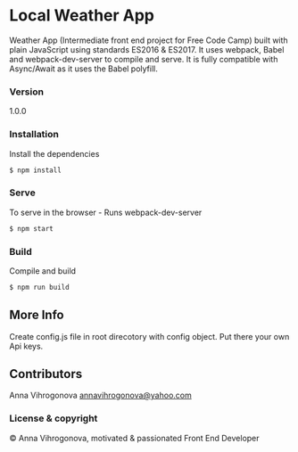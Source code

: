 # Local Weather App

Weather App (Intermediate front end project for Free Code Camp) built  with plain JavaScript using standards ES2016 & ES2017. It uses webpack, Babel and webpack-dev-server to compile and serve. It is fully compatible with Async/Await as it uses the Babel polyfill.

### Version
1.0.0


### Installation

Install the dependencies

```sh
$ npm install
```

### Serve
To serve in the browser  - Runs webpack-dev-server

```sh
$ npm start
```

### Build
Compile and build

```sh
$ npm run build
```

## More Info

Create config.js file in root direcotory with config object. Put there your own Api keys.

## Contributors

Anna Vihrogonova annavihrogonova@yahoo.com

### License & copyright

&copy; Anna Vihrogonova, motivated & passionated Front End Developer